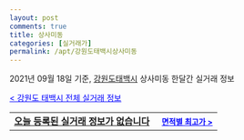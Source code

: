 ```yaml
---
layout: post
comments: true
title: 상사미동
categories: [실거래가]
permalink: /apt/강원도태백시상사미동
---
```


2021년 09월 18일 기준, <a href="/apt/강원도태백시">강원도태백시</a> 상사미동 한달간 실거래 정보

<a style="color: blue;" href="/apt/강원도태백시">< 강원도 태백시 전체 실거래 정보</a>
<!---- start ---->
<table>
  <tr>
    <td colspan="4" style="font-weight: bold;"><a href="/apt/강원도태백시상사미동{name_without_space}">오늘 등록된 실거래 정보가 없습니다</a> &nbsp;&nbsp;&nbsp; <a style="color: blue; font-size: smaller;" href="/apt/강원도태백시상사미동{name_without_space}">면적별 최고가 ></a></td>
  </tr>
    
</table>
<!---- end ---->
    